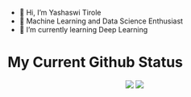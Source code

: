 - 👋 Hi, I’m Yashaswi Tirole
- 👀 Machine Learning and Data Science Enthusiast
- 🌱 I’m currently learning Deep Learning

# My Current Github Status

<p align="center">
    <img src="https://github-readme-stats.vercel.app/api?username=Yashaswitir28&title_color=8957e5&text_color=c9d1d9&icon_color=3fb950&bg_color=0d1117&hide_border=true&hide_title=true&show_icons=true&include_all_commits=true&count_private=true">
    <img src="https://github-readme-stats.vercel.app/api/top-langs/?username=Yashaswitir28&title_color=f0883e&text_color=c9d1d9&bg_color=0d1117&hide_border=true&hide=html&layout=compact&langs_count=7">
</p>
